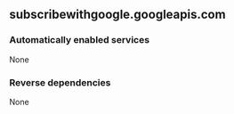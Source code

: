## subscribewithgoogle.googleapis.com

### Automatically enabled services

None

### Reverse dependencies

None
